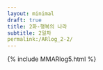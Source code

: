 ```yaml
---
layout: minimal
draft: true
title: 2화-행복의 나라
subtitle: 2일차
permalink:/ARlog_2-2/
---
```


{% include MMARlog5.html %}
